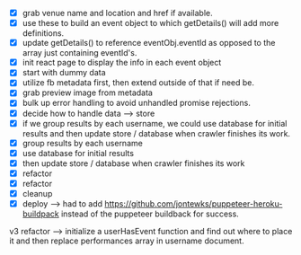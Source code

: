 - [x] grab venue name and location and href if available.
- [x] use these to build an event object to which getDetails() will add more definitions. 
- [x] update getDetails() to reference eventObj.eventId as opposed to the array just containing eventId's.
- [x] init react page to display the info in each event object
- [x] start with dummy data
- [x] utilize fb metadata first, then extend outside of that if need be.
- [x] grab preview image from metadata
- [x] bulk up error handling to avoid unhandled promise rejections.
- [x] decide how to handle data --> store 
- [x] if we group results by each username, we could use database for initial results and then update store / database when crawler finishes its work. 
- [x] group results by each username
- [x] use database for initial results
- [x] then update store / database when crawler finishes its work
- [x] refactor
- [x] refactor
- [x] cleanup
- [x] deploy --> had to add https://github.com/jontewks/puppeteer-heroku-buildpack instead of the puppeteer buildback for success. 

v3 refactor --> initialize a userHasEvent function and find out where to place it and then replace performances array in username document.